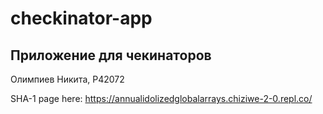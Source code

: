 # checkinator-app
## Приложение для чекинаторов
Олимпиев Никита, P42072

SHA-1 page here: https://annualidolizedglobalarrays.chiziwe-2-0.repl.co/
